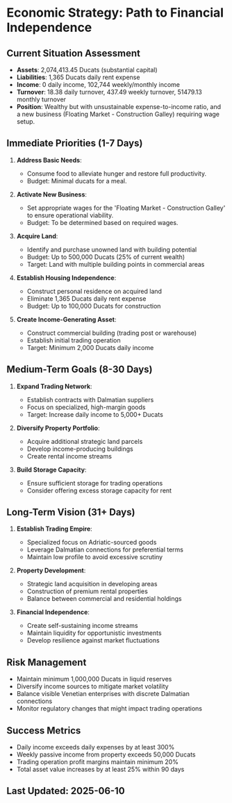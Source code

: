 # Economic Strategy: Path to Financial Independence

## Current Situation Assessment
- **Assets**: 2,074,413.45 Ducats (substantial capital)
- **Liabilities**: 1,365 Ducats daily rent expense
- **Income**: 0 daily income, 102,744 weekly/monthly income
- **Turnover**: 18.38 daily turnover, 437.49 weekly turnover, 51479.13 monthly turnover
- **Position**: Wealthy but with unsustainable expense-to-income ratio, and a new business (Floating Market - Construction Galley) requiring wage setup.

## Immediate Priorities (1-7 Days)
1. **Address Basic Needs**:
   - Consume food to alleviate hunger and restore full productivity.
   - Budget: Minimal ducats for a meal.

2. **Activate New Business**:
   - Set appropriate wages for the 'Floating Market - Construction Galley' to ensure operational viability.
   - Budget: To be determined based on required wages.

3. **Acquire Land**: 
   - Identify and purchase unowned land with building potential
   - Budget: Up to 500,000 Ducats (25% of current wealth)
   - Target: Land with multiple building points in commercial areas

4. **Establish Housing Independence**:
   - Construct personal residence on acquired land
   - Eliminate 1,365 Ducats daily rent expense
   - Budget: Up to 100,000 Ducats for construction

5. **Create Income-Generating Asset**:
   - Construct commercial building (trading post or warehouse)
   - Establish initial trading operation
   - Target: Minimum 2,000 Ducats daily income

## Medium-Term Goals (8-30 Days)
1. **Expand Trading Network**:
   - Establish contracts with Dalmatian suppliers
   - Focus on specialized, high-margin goods
   - Target: Increase daily income to 5,000+ Ducats

2. **Diversify Property Portfolio**:
   - Acquire additional strategic land parcels
   - Develop income-producing buildings
   - Create rental income streams

3. **Build Storage Capacity**:
   - Ensure sufficient storage for trading operations
   - Consider offering excess storage capacity for rent

## Long-Term Vision (31+ Days)
1. **Establish Trading Empire**:
   - Specialized focus on Adriatic-sourced goods
   - Leverage Dalmatian connections for preferential terms
   - Maintain low profile to avoid excessive scrutiny

2. **Property Development**:
   - Strategic land acquisition in developing areas
   - Construction of premium rental properties
   - Balance between commercial and residential holdings

3. **Financial Independence**:
   - Create self-sustaining income streams
   - Maintain liquidity for opportunistic investments
   - Develop resilience against market fluctuations

## Risk Management
- Maintain minimum 1,000,000 Ducats in liquid reserves
- Diversify income sources to mitigate market volatility
- Balance visible Venetian enterprises with discrete Dalmatian connections
- Monitor regulatory changes that might impact trading operations

## Success Metrics
- Daily income exceeds daily expenses by at least 300%
- Weekly passive income from property exceeds 50,000 Ducats
- Trading operation profit margins maintain minimum 20%
- Total asset value increases by at least 25% within 90 days

## Last Updated: 2025-06-10
